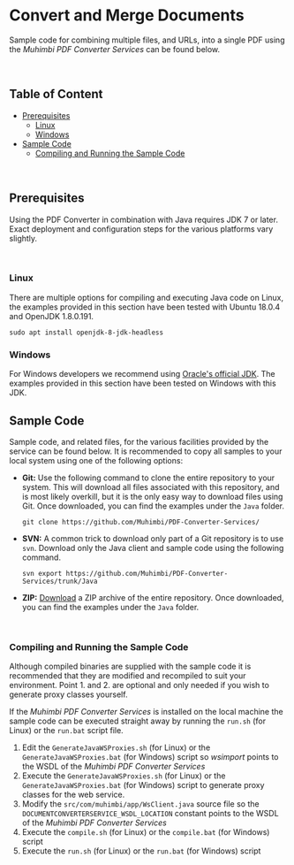 # Convert and Merge Documents
Sample code for combining multiple files, and URLs, into a single PDF using the *Muhimbi PDF Converter Services* can be found below.

<br/>

## Table of Content
- [Prerequisites](#Prerequisites)
  - [Linux](#Linux)
  - [Windows](#Windows)
- [Sample Code](#Sample-Code)
  - [Compiling and Running the Sample Code](#Compiling-and-Running-the-Sample-Code)

<br/>

## Prerequisites
Using the PDF Converter in combination with Java requires JDK 7 or later. Exact deployment and configuration steps for the various platforms vary slightly.

<br/>

### Linux
There are multiple options for compiling and executing Java code on Linux, the examples provided in this section have been tested with Ubuntu 18.0.4 and OpenJDK 1.8.0.191.

```
sudo apt install openjdk-8-jdk-headless
```

### Windows
For Windows developers we recommend using [Oracle's official JDK](http://www.oracle.com/technetwork/java/javase/downloads/jdk8-downloads-2133151.html). The examples provided in this section have been tested on Windows with this JDK.

## Sample Code
Sample code, and related files, for the various facilities provided by the service can be found below. It is recommended to copy all samples to your local system using one of the following options:

- **Git:** Use the following command to clone the entire repository to your system. This will download all files associated with this repository, and is most likely overkill, but it is the only easy way to download files using Git. Once downloaded, you can find the examples under the `Java` folder.<br>
   
     `git clone https://github.com/Muhimbi/PDF-Converter-Services/`

- **SVN:** A common trick to download only part of a Git repository  is to use `svn`. Download only the Java client and sample code using the following command.<br>

     `svn export https://github.com/Muhimbi/PDF-Converter-Services/trunk/Java`

- **ZIP:** [Download](https://github.com/Muhimbi/PDF-Converter-Services/zipball/master/) a ZIP archive of the entire repository. Once downloaded, you can find the examples under the `Java` folder.

<br/>

### Compiling and Running the Sample Code
Although compiled binaries are supplied with the sample code it is recommended that they are modified and recompiled to suit your environment. Point 1. and 2. are optional and only needed if you wish to generate proxy classes yourself.

If the *Muhimbi PDF Converter Services* is installed on the local machine the sample code can be executed straight away by running the `run.sh` (for Linux) or the `run.bat` script file.

1. Edit the `GenerateJavaWSProxies.sh` (for Linux) or the `GenerateJavaWSProxies.bat` (for Windows) script so *wsimport* points to the WSDL of the *Muhimbi PDF Converter Services*
2. Execute the `GenerateJavaWSProxies.sh` (for Linux) or the `GenerateJavaWSProxies.bat` (for Windows) script to generate proxy classes for the web service.
3. Modify the `src/com/muhimbi/app/WsClient.java` source file so the `DOCUMENTCONVERTERSERVICE_WSDL_LOCATION` constant points to the WSDL of the *Muhimbi PDF Converter Services*
4. Execute the `compile.sh` (for Linux) or the `compile.bat` (for Windows) script
5. Execute the `run.sh` (for Linux) or the `run.bat` (for Windows) script

<br/>